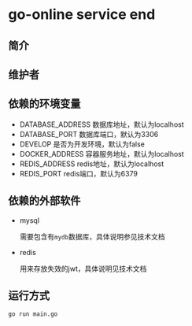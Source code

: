 # go-online service end

## 简介

## 维护者

## 依赖的环境变量

- DATABASE_ADDRESS 数据库地址，默认为localhost
- DATABASE_PORT 数据库端口，默认为3306
- DEVELOP 是否为开发环境，默认为false
- DOCKER_ADDRESS 容器服务地址，默认为localhost
- REDIS_ADDRESS redis地址，默认为localhost
- REDIS_PORT redis端口，默认为6379

## 依赖的外部软件

- mysql

  需要包含有`mydb`数据库，具体说明参见技术文档

- redis

  用来存放失效的jwt，具体说明见技术文档

## 运行方式

`go run main.go`
